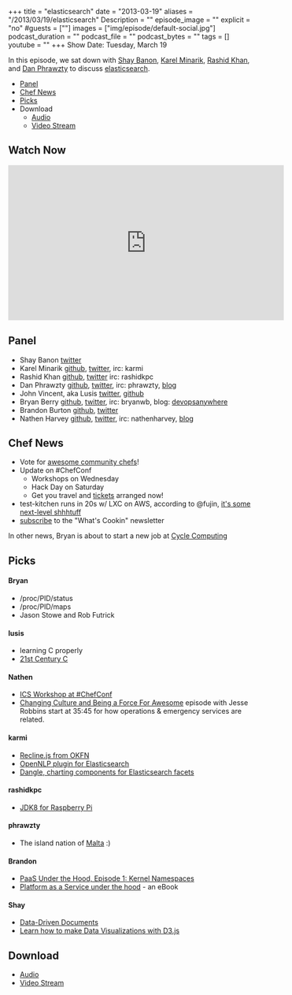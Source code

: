 +++
title = "elasticsearch"
date = "2013-03-19"
aliases = "/2013/03/19/elasticsearch"
Description = ""
episode_image = ""
explicit = "no"
#guests = [""]
images = ["img/episode/default-social.jpg"]
podcast_duration = ""
podcast_file = ""
podcast_bytes = ""
tags = []
youtube = ""
+++
Show Date:  Tuesday, March 19

In this episode, we sat down with [Shay Banon](http://twitter.com/kimchy),
[Karel Minarik](https://twitter.com/karmiq),
[Rashid Khan](https://twitter.com/rashidkpc), and
[Dan Phrawzty](http://twitter.com/phrawtzy) to discuss [elasticsearch](http://www.elasticsearch.org/).


* [Panel](http://foodfightshow.org/2013/03/elasticsearch.html#panel)
* [Chef News](http://foodfightshow.org/2013/03/elasticsearch.html#news)
* [Picks](http://foodfightshow.org/2013/03/elasticsearch.html#picks)
* Download
  * [Audio](http://traffic.libsyn.com/foodfight/Food-Fight-Show-46-elasticsearch.mp3)
  * [Video Stream](http://www.youtube.com/watch?v=dBWlXdmjjzY)


## Watch Now

<iframe width="560" height="315" src="http://www.youtube.com/embed/dBWlXdmjjzY" frameborder="0" allowfullscreen></iframe>

<!-- more --> 

Panel<a name="panel"></a>
-----
* Shay Banon [twitter](https://twitter.com/kimchy)
* Karel Minarik [github](https://github.com/karmi), [twitter](https://twitter.com/karmiq), irc: karmi
* Rashid Khan [github](https://github.com/rashidkpc), [twitter](https://twitter.com/rashidkpc) irc: rashidkpc
* Dan Phrawzty [github](https://github.com/phrawzty), [twitter](https://twitter.com/phrawzty), irc: phrawzty, [blog](http://www.dark.ca/)
* John Vincent, aka Lusis [twitter](https://twitter.com/#!/lusis), [github](https://github.com/lusis)
* Bryan Berry [github](http://github.com/bryanwb), [twitter](http://twitter.com/bryanwb), irc: bryanwb, blog: [devopsanywhere](http://devopsanywhere.blogspot.com)
* Brandon Burton [github](http://github.com/solarce), [twitter](https://twitter.com/solarce)
* Nathen Harvey [github](http://github.com/nathenharvey), [twitter](http://twitter.com/nathenharvey), irc: nathenharvey, [blog](http://nathenharvey.com)

Chef News<a name="news"></a>
---------
* Vote for [awesome community chefs](http://info.opscode.com/awesome-chefs)!
* Update on #ChefConf
  * Workshops on Wednesday
  * Hack Day on Saturday
  * Get you travel and [tickets](https://chefconf2013.busyconf.com/bookings/new) arranged now!
* test-kitchen runs in 20s w/ LXC on AWS, according to @fujin, [it's some next-level shhhtuff](https://twitter.com/fujin_/status/311311580518285312)
* [subscribe](http://bit.ly/ffsmail) to the "What's Cookin" newsletter

In other news, Bryan is about to start a new job at [Cycle Computing](http://cyclecomputing.com)

Picks<a name="picks"></a>
-----

#### Bryan
* /proc/PID/status
* /proc/PID/maps
* Jason Stowe and Rob Futrick

#### lusis
* learning C properly
* [21st Century C](http://www.amazon.com/21st-Century-Tips-New-School/dp/1449327141)

#### Nathen

* [ICS Workshop at #ChefConf](http://www.opscode.com/blog/2013/03/22/ics-workshop/)
* [Changing Culture and Being a Force For Awesome](http://foodfightshow.org/2012/07/changing-culture-and-being-a-force-for-awesome.html) episode with Jesse Robbins start at 35:45 for how operations & emergency services are related.

#### karmi

* [Recline.js from OKFN](http://okfnlabs.org/recline/demos/)
* [OpenNLP plugin for Elasticsearch](https://github.com/spinscale/elasticsearch-opennlp-plugin)
* [Dangle, charting components for Elasticsearch facets](http://www.fullscale.co/dangle/)

#### rashidkpc
* [JDK8 for Raspberry Pi](http://jdk8.java.net/fxarmpreview/javafx-arm-developer-preview.html)

#### phrawzty

* The island nation of [Malta](https://en.wikipedia.org/wiki/Malta) :)

#### Brandon
* [PaaS Under the Hood, Episode 1: Kernel Namespaces](http://gun.io/blog/PaaS-under-the-hood-episode-1-kernel-namespaces/)
* [Platform as a Service under the hood](http://www.dotcloud.com/ebook.html) - an eBook

#### Shay
* [Data-Driven Documents](http://d3js.org/)
* [Learn how to make Data Visualizations with D3.js](http://www.dashingd3js.com/)

Download
--------
  * [Audio](http://traffic.libsyn.com/foodfight/Food-Fight-Show-46-elasticsearch.mp3)
  * [Video Stream](http://www.youtube.com/watch?v=dBWlXdmjjzY)

